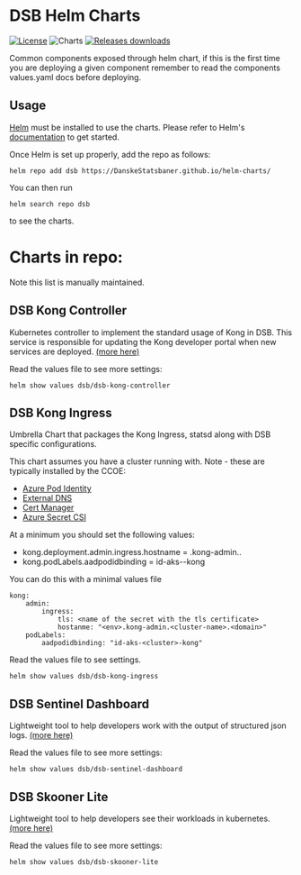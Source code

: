 # DSB Helm Charts
[![License](https://img.shields.io/badge/License-Apache%202.0-blue.svg)](https://opensource.org/licenses/Apache-2.0) ![Charts](https://github.com/DanskeStatsbaner/helm-charts/workflows/Release%20Charts/badge.svg?branch=main) [![Releases downloads](https://img.shields.io/github/downloads/DanskeStatsbaner/helm-charts/total.svg)](https://github.com/DanskeStatsbaner/helm-charts/releases)

Common components exposed through helm chart, if this is the first time you are deploying a given component remember to read the components values.yaml docs before deploying.

## Usage

[Helm](https://helm.sh) must be installed to use the charts.
Please refer to Helm's [documentation](https://helm.sh/docs/) to get started.

Once Helm is set up properly, add the repo as follows:

```console
helm repo add dsb https://DanskeStatsbaner.github.io/helm-charts/
```

You can then run 

```
helm search repo dsb
```

to see the charts.

# Charts in repo:
Note this list is manually maintained.

## DSB Kong Controller
Kubernetes controller to implement the standard usage of Kong in DSB. This service is responsible for updating the Kong developer portal when new services are deployed. [(more here)](https://bitbucket.dsb.dk/projects/DOT/repos/dsb.kong.controller/browse)

Read the values file to see more settings:

```
helm show values dsb/dsb-kong-controller
```

## DSB Kong Ingress
Umbrella Chart that packages the Kong Ingress, statsd along with DSB specific configurations.

This chart assumes you have a cluster running with. Note - these are typically installed by the CCOE:
- [Azure Pod Identity](https://github.com/Azure/aad-pod-identity)
- [External DNS](https://github.com/kubernetes-sigs/external-dns)
- [Cert Manager](https://cert-manager.io/docs/)
- [Azure Secret CSI](https://github.com/Azure/secrets-store-csi-driver-provider-azure)

At a minimum you should set the following values:
- kong.deployment.admin.ingress.hostname = <env>.kong-admin.<cluster-name>.<domain>
- kong.podLabels.aadpodidbinding = id-aks-<cluster>-kong

You can do this with a minimal values file
```
kong:
    admin:
        ingress:
            tls: <name of the secret with the tls certificate>
            hostanme: "<env>.kong-admin.<cluster-name>.<domain>"
    podLabels:
        aadpodidbinding: "id-aks-<cluster>-kong"
```

Read the values file to see settings.

```
helm show values dsb/dsb-kong-ingress
```

## DSB Sentinel Dashboard
Lightweight tool to help developers work with the output of structured json logs. [(more here)](https://github.com/DanskeStatsbaner/tool-dsb-sentinel-dashboard)

Read the values file to see more settings:

```
helm show values dsb/dsb-sentinel-dashboard
```

## DSB Skooner Lite
Lightweight tool to help developers see their workloads in kubernetes. [(more here)](https://github.com/DanskeStatsbaner/tool-dsb-skooner-lite)

Read the values file to see more settings:

```
helm show values dsb/dsb-skooner-lite
```
